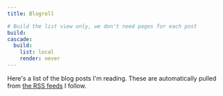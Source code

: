 ```yaml
---
title: Blogroll

# Build the list view only, we don't need pages for each post
build:
cascade:
  build:
    list: local
    render: never
---
```

Here's a list of the blog posts I'm reading.
These are automatically pulled from [the RSS feeds](/following/) I follow.
